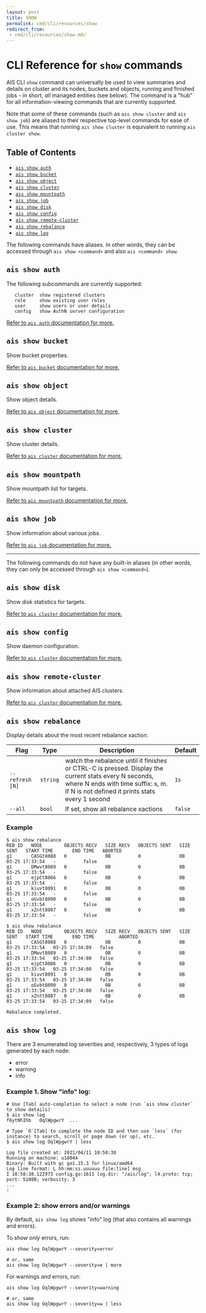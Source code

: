 ```yaml
---
layout: post
title: SHOW
permalink: cmd/cli/resources/show
redirect_from:
 - cmd/cli/resources/show.md/
---
```


# CLI Reference for `show` commands

AIS CLI `show` command can universally be used to view summaries and details on cluster and its nodes, buckets and objects, running and finished jobs - in short, _all_ managed entities (see below). The command is a "hub" for all information-viewing commands that are currently supported.

Note that some of these commands (such as `ais show cluster` and `ais show job`) are aliased to their respective top-level commands for ease of use. This means that running `ais show cluster` is equivalent to running `ais cluster show`.

## Table of Contents
- [`ais show auth`](#ais-show-auth)
- [`ais show bucket`](#ais-show-bucket)
- [`ais show object`](#ais-show-object)
- [`ais show cluster`](#ais-show-cluster)
- [`ais show mountpath`](#ais-show-mountpath)
- [`ais show job`](#ais-show-job)
- [`ais show disk`](#ais-show-disk)
- [`ais show config`](#ais-show-config)
- [`ais show remote-cluster`](#ais-show-remote-cluster)
- [`ais show rebalance`](#ais-show-rebalance)
- [`ais show log`](#ais-show-log)

The following commands have aliases. In other words, they can be accessed through `ais show <command>` and also `ais <command> show`.

## `ais show auth`
The following subcommands are currently supported:

```console
   cluster  show registered clusters
   role     show existing user roles
   user     show users or user details
   config   show AuthN server configuration
```

[Refer to `ais auth` documentation for more.](auth.md#command-list)

## `ais show bucket`
Show bucket properties.

[Refer to `ais bucket` documentation for more.](bucket.md#show-bucket-properties)

## `ais show object`
Show object details.

[Refer to `ais object` documentation for more.](object.md#show-object-properties)

## `ais show cluster`
Show cluster details.

[Refer to `ais cluster` documentation for more.](cluster.md#cluster-or-daemon-status)

## `ais show mountpath`
Show mountpath list for targets.

[Refer to `ais mountpath` documentation for more.](mpath.md#show-mountpaths)

## `ais show job`
Show information about various jobs.

[Refer to `ais job` documentation for more.](job.md#show-job-statistics)

---

The following commands do not have any built-in aliases (in other words, they can only be accessed through `ais show <command>`).

## `ais show disk`
Show disk statistics for targets.

[Refer to `ais cluster` documentation for more.](cluster.md#show-disk-stats)

## `ais show config`
Show daemon configuration.

[Refer to `ais cluster` documentation for more.](config.md##show-configuration)

## `ais show remote-cluster`
Show information about attached AIS clusters.

[Refer to `ais cluster` documentation for more.](cluster.md#show-remote-clusters)

## `ais show rebalance`

Display details about the most recent rebalance xaction.

| Flag | Type | Description | Default |
| --- | --- | --- | --- |
| `--refresh [N]` | `string` | watch the rebalance until it finishes or CTRL-C is pressed. Display the current stats every N seconds, where N ends with time suffix: s, m. If N is not defined it prints stats every 1 second | `1s` |
| `--all` | `bool` | If set, show all rebalance xactions | `false` |

### Example

```console
$ ais show rebalance
REB ID   NODE        OBJECTS RECV   SIZE RECV   OBJECTS SENT   SIZE SENT   START TIME       END TIME   ABORTED
g1       CASGt8088   0              0B          0              0B          03-25 17:33:54   -          false
g1       DMwvt8089   0              0B          0              0B          03-25 17:33:54   -          false
g1       ejpCt8086   0              0B          0              0B          03-25 17:33:54   -          false
g1       kiuvt8091   0              0B          0              0B          03-25 17:33:54   -          false
g1       oGvbt8090   0              0B          0              0B          03-25 17:33:54   -          false
g1       xZntt8087   0              0B          0              0B          03-25 17:33:54   -          false

$ ais show rebalance
REB ID   NODE        OBJECTS RECV   SIZE RECV   OBJECTS SENT   SIZE SENT   START TIME       END TIME         ABORTED
g1       CASGt8088   0              0B          0              0B          03-25 17:33:54   03-25 17:34:09   false
g1       DMwvt8089   0              0B          0              0B          03-25 17:33:54   03-25 17:34:08   false
g1       ejpCt8086   0              0B          0              0B          03-25 17:33:54   03-25 17:34:08   false
g1       kiuvt8091   0              0B          0              0B          03-25 17:33:54   03-25 17:34:08   false
g1       oGvbt8090   0              0B          0              0B          03-25 17:33:54   03-25 17:34:08   false
g1       xZntt8087   0              0B          0              0B          03-25 17:33:54   03-25 17:34:09   false

Rebalance completed.
```

## `ais show log`

There are 3 enumerated log severities and, respectively, 3 types of logs generated by each node:
* error
* warning
* info

### Example 1. Show "info" log:

```console
# Use [Tab] auto-completion to select a node (run `ais show cluster` to show details)
$ ais show log
f6ytNhIhb   OqlWpgwrY  ...

# Type `O`[Tab] to complete the node ID and then use `less` (for instance) to search, scroll or page down (or up), etc.
$ ais show log OqlWpgwrY | less

Log file created at: 2021/04/11 10:58:38
Running on machine: u18044
Binary: Built with gc go1.15.3 for linux/amd64
Log line format: L hh:mm:ss.uuuuuu file:line] msg
I 10:58:38.122973 config.go:1611 log.dir: "/ais/log"; l4.proto: tcp; port: 51080; verbosity: 3
...
:
```

### Example 2: show errors and/or warnings

By default, `ais show log` shows "info" log (that also contains all warnings and errors).

To show _only_ errors, run:
```console
ais show log OqlWpgwrY --severity=error

# or, same
ais show log OqlWpgwrY --severity=e | more
```

For warnings _and_ errors, run:
```console
ais show log OqlWpgwrY --severity=warning

# or, same
ais show log OqlWpgwrY --severity=w | less
```
